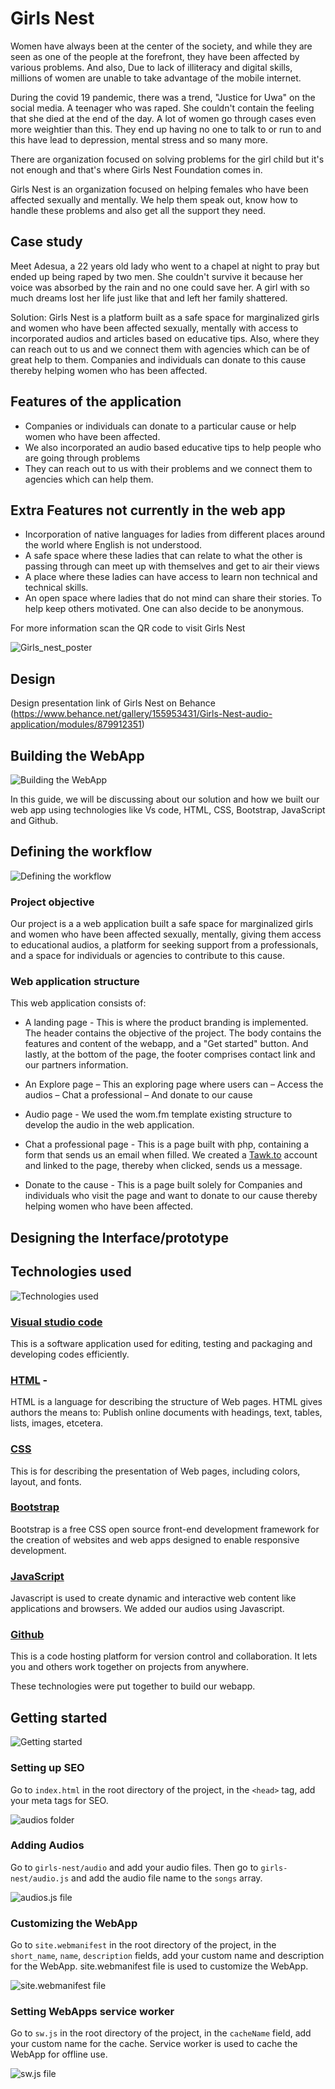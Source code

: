 # Girls Nest

Women have always been at the center of the society, and while they are seen as one of the people at the forefront, 
they have been affected by various problems. And also, Due to lack of illiteracy and digital skills, millions of 
women are unable to take advantage of the mobile internet.

During the covid 19 pandemic, there was a trend, "Justice for Uwa" on the social media. A teenager who was raped. 
She couldn't contain the feeling that she died at the end of the day. A lot of women go through cases even more 
weightier than this. They end up having no one to talk to or run to and this have lead to depression, mental 
stress and so many more. 

There are organization focused on solving problems for the girl child but it's not enough and that's where 
Girls Nest Foundation comes in.

Girls Nest is an organization focused on helping females who have been affected sexually and mentally. We help 
them speak out, know how to handle these problems and also get all the support they need. 


## Case study
Meet Adesua, a 22 years old lady who went to a chapel at night to pray but ended up being raped by two men. 
She couldn't survive it because her voice was absorbed by the rain and no one could save her. A girl with so 
much dreams lost her life just like that and left her family shattered. 

Solution: Girls Nest is a platform built as a safe space for marginalized girls and women who have been 
affected sexually, mentally with access to incorporated audios and articles based on educative tips. Also, 
where they can reach out to us and we connect them with agencies which can be of great help to them. 
Companies and individuals can donate to this cause thereby helping women who has been affected.



## Features of the application
* Companies or individuals can donate to a particular cause or help women who have been affected. 
* We also incorporated an audio based educative tips to help people who are going through problems
* They can reach out to us with their problems and we connect them to agencies which can help them. 



## Extra Features not currently in the web app

* Incorporation of native languages for ladies from different places around the world where English 
is not understood. 
* A safe space where these ladies that can relate to what the other is passing through can meet up with 
themselves and get to air their views
* A place where these ladies can have access to learn non technical and technical skills. 
* An open space where ladies that do not mind can share their stories. To help keep others motivated. 
One can also decide to be anonymous. 

For more information scan the QR code to visit Girls Nest

![Girls_nest_poster](./images/Girls_nest_poster.png)

## Design
Design presentation link of Girls Nest on Behance
(https://www.behance.net/gallery/155953431/Girls-Nest-audio-application/modules/879912351)

## Building the WebApp
![Building the WebApp](./images/image1.jpg)

In this guide, we will be discussing about our solution and how we built
our web app using technologies like Vs code, HTML, CSS, Bootstrap, JavaScript and Github.

## Defining the workflow
![Defining the workflow](./images/image2.jpg)

### Project objective

Our project is a a web application built a safe space for
marginalized girls and women who have been affected sexually, 
mentally, giving them access to educational audios, a platform
for seeking support from a professionals, and a space for individuals
or agencies to contribute to this cause.

### Web application structure

This web application consists of:

* A landing page - This is where the product branding is implemented.  
The header contains the objective of the project. The body contains 
the features and content of the webapp, and a "Get started" button. And 
lastly, at the bottom of the page, the footer comprises contact link and 
our partners information.

* An Explore page – This an exploring page where users can 
     – Access the audios
     – Chat a professional
     – And donate to our cause

* Audio page - We used the wom.fm template existing structure to develop 
the audio in the web application.

* Chat a professional page - This is a page built with php, containing a 
form that sends us an email when filled.
We created a [Tawk.to](http://tawk.to) account and linked to the page, 
thereby when clicked, sends us a message.

* Donate to the cause - This is a page built solely for Companies and 
individuals who visit the page and want to donate to our cause thereby helping 
women who have been affected.

## Designing the Interface/prototype


## Technologies used 
![Technologies used](./images/image3.jpg)

### [Visual studio code](https://code.visualstudio.com/download)
This is a software application used for editing, testing and packaging and
developing codes efficiently.

### [HTML](https://html.com/) - 
HTML is a language for describing the structure 
of Web pages. HTML gives authors the means to: Publish online documents with headings, 
text, tables, lists, images, etcetera.

### [CSS](https://developer.mozilla.org/en-US/docs/Web/CSS)
This is for describing the 
presentation of Web pages, including colors, layout, and fonts.

### [Bootstrap](https://getbootstrap.com/) 
Bootstrap is a free CSS open source front-end 
development framework for the creation of websites and web apps designed to enable 
responsive development.

### [JavaScript](https://www.javascript.com/) 
Javascript is used to create dynamic
and interactive web content like applications and browsers. We added our audios 
using Javascript.

### [Github](https://docs.github.com/en/get-started/quickstart/hello-world)
This is a code hosting platform for version control and collaboration. It lets 
you and others work together on projects from anywhere.

These technologies were put together to build our webapp.

## Getting started
![Getting started](./images/image4.jpg)

### Setting up SEO

Go to `index.html` in the root directory of the project, in the 
    `<head>` tag, add your meta tags for SEO.

![audios folder](./images/Screenshot1.png)

### Adding Audios

Go to `girls-nest/audio` and add your audio files. Then go to `girls-nest/audio.js` and 
add the audio file name to the `songs` array.

![audios.js file](./images/Screenshot4.png)

### Customizing the WebApp

Go to `site.webmanifest` in the root directory of the project, in the `short_name`, `name`, `description` fields, 
add your custom name and description for the WebApp.
site.webmanifest file is used to customize the WebApp.

![site.webmanifest file](./images/Screenshot2.png)

### Setting WebApps service worker

Go to `sw.js` in the root directory of the project, in the `cacheName` field, add your custom name for the cache.
Service worker is used to cache the WebApp for offline use.

![sw.js file](./images/Screenshot3.png)
